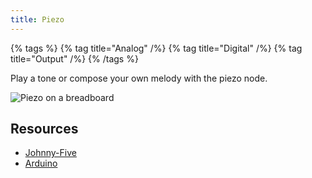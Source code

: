 ```yaml
---
title: Piezo
---
```


{% tags %}
{% tag title="Analog" /%}
{% tag title="Digital" /%}
{% tag title="Output" /%}
{% /tags %}

Play a tone or compose your own melody with the piezo node.

![Piezo on a breadboard](/flow-examples/piezo.png)

## Resources

- [Johnny-Five](https://johnny-five.io/api/piezo/)
- [Arduino](https://docs.arduino.cc/built-in-examples/digital/toneMelody/)
